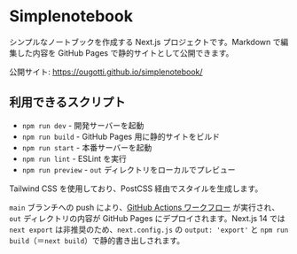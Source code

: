 # Simplenotebook

シンプルなノートブックを作成する Next.js プロジェクトです。Markdown で編集した内容を GitHub Pages で静的サイトとして公開できます。

公開サイト: <https://ougotti.github.io/simplenotebook/>

## 利用できるスクリプト

- `npm run dev` - 開発サーバーを起動
- `npm run build` - GitHub Pages 用に静的サイトをビルド
- `npm run start` - 本番サーバーを起動
- `npm run lint` - ESLint を実行
- `npm run preview` - `out` ディレクトリをローカルでプレビュー

Tailwind CSS を使用しており、PostCSS 経由でスタイルを生成します。

`main` ブランチへの push により、[GitHub Actions ワークフロー](.github/workflows/nextjs.yml) が実行され、`out` ディレクトリの内容が GitHub Pages にデプロイされます。Next.js 14 では `next export` は非推奨のため、`next.config.js` の `output: 'export'` と `npm run build`（＝`next build`）で静的書き出しされます。

